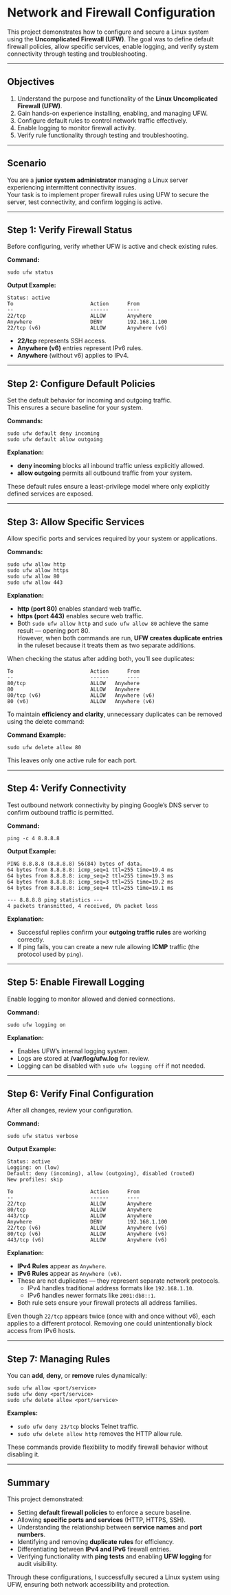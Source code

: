 # **Network and Firewall Configuration**

This project demonstrates how to configure and secure a Linux system using the **Uncomplicated Firewall (UFW)**. The goal was to define default firewall policies, allow specific services, enable logging, and verify system connectivity through testing and troubleshooting.

---

## **Objectives**
1. Understand the purpose and functionality of the **Linux Uncomplicated Firewall (UFW)**.  
2. Gain hands-on experience installing, enabling, and managing UFW.  
3. Configure default rules to control network traffic effectively.  
4. Enable logging to monitor firewall activity.  
5. Verify rule functionality through testing and troubleshooting.

---

## **Scenario**
You are a **junior system administrator** managing a Linux server experiencing intermittent connectivity issues.  
Your task is to implement proper firewall rules using UFW to secure the server, test connectivity, and confirm logging is active.

---

## **Step 1: Verify Firewall Status**

Before configuring, verify whether UFW is active and check existing rules.

**Command:**
```
sudo ufw status
```

**Output Example:**
```
Status: active
To                         Action      From
--                         ------      ----
22/tcp                     ALLOW       Anywhere
Anywhere                   DENY        192.168.1.100
22/tcp (v6)                ALLOW       Anywhere (v6)
```

- **22/tcp** represents SSH access.  
- **Anywhere (v6)** entries represent IPv6 rules.  
- **Anywhere** (without v6) applies to IPv4.

---

## **Step 2: Configure Default Policies**

Set the default behavior for incoming and outgoing traffic.  
This ensures a secure baseline for your system.

**Commands:**
```
sudo ufw default deny incoming
sudo ufw default allow outgoing
```

**Explanation:**
- **deny incoming** blocks all inbound traffic unless explicitly allowed.  
- **allow outgoing** permits all outbound traffic from your system.  

These default rules ensure a least-privilege model where only explicitly defined services are exposed.

---

## **Step 3: Allow Specific Services**

Allow specific ports and services required by your system or applications.

**Commands:**
```
sudo ufw allow http
sudo ufw allow https
sudo ufw allow 80
sudo ufw allow 443
```

**Explanation:**
- **http (port 80)** enables standard web traffic.  
- **https (port 443)** enables secure web traffic.  
- Both `sudo ufw allow http` and `sudo ufw allow 80` achieve the same result — opening port 80.  
  However, when both commands are run, **UFW creates duplicate entries** in the ruleset because it treats them as two separate additions.

When checking the status after adding both, you’ll see duplicates:
```
To                         Action      From
--                         ------      ----
80/tcp                     ALLOW   Anywhere
80                         ALLOW   Anywhere
80/tcp (v6)                ALLOW   Anywhere (v6)
80 (v6)                    ALLOW   Anywhere (v6)
```

To maintain **efficiency and clarity**, unnecessary duplicates can be removed using the delete command:

**Command Example:**
```
sudo ufw delete allow 80
```

This leaves only one active rule for each port.  

---

## **Step 4: Verify Connectivity**

Test outbound network connectivity by pinging Google’s DNS server to confirm outbound traffic is permitted.

**Command:**
```
ping -c 4 8.8.8.8
```

**Output Example:**
```
PING 8.8.8.8 (8.8.8.8) 56(84) bytes of data.
64 bytes from 8.8.8.8: icmp_seq=1 ttl=255 time=19.4 ms
64 bytes from 8.8.8.8: icmp_seq=2 ttl=255 time=19.3 ms
64 bytes from 8.8.8.8: icmp_seq=3 ttl=255 time=19.2 ms
64 bytes from 8.8.8.8: icmp_seq=4 ttl=255 time=19.1 ms

--- 8.8.8.8 ping statistics ---
4 packets transmitted, 4 received, 0% packet loss
```

**Explanation:**
- Successful replies confirm your **outgoing traffic rules** are working correctly.  
- If ping fails, you can create a new rule allowing **ICMP** traffic (the protocol used by `ping`).

---

## **Step 5: Enable Firewall Logging**

Enable logging to monitor allowed and denied connections.

**Command:**
```
sudo ufw logging on
```

**Explanation:**
- Enables UFW’s internal logging system.  
- Logs are stored at **/var/log/ufw.log** for review.  
- Logging can be disabled with `sudo ufw logging off` if not needed.

---

## **Step 6: Verify Final Configuration**

After all changes, review your configuration.

**Command:**
```
sudo ufw status verbose
```

**Output Example:**
```
Status: active
Logging: on (low)
Default: deny (incoming), allow (outgoing), disabled (routed)
New profiles: skip

To                         Action      From
--                         ------      ----
22/tcp                     ALLOW       Anywhere
80/tcp                     ALLOW       Anywhere
443/tcp                    ALLOW       Anywhere
Anywhere                   DENY        192.168.1.100
22/tcp (v6)                ALLOW       Anywhere (v6)
80/tcp (v6)                ALLOW       Anywhere (v6)
443/tcp (v6)               ALLOW       Anywhere (v6)
```

**Explanation:**
- **IPv4 Rules** appear as `Anywhere`.  
- **IPv6 Rules** appear as `Anywhere (v6)`.  
- These are not duplicates — they represent separate network protocols.  
  - IPv4 handles traditional address formats like `192.168.1.10`.  
  - IPv6 handles newer formats like `2001:db8::1`.  
- Both rule sets ensure your firewall protects all address families.

Even though `22/tcp` appears twice (once with and once without v6), each applies to a different protocol. Removing one could unintentionally block access from IPv6 hosts.

---

## **Step 7: Managing Rules**

You can **add**, **deny**, or **remove** rules dynamically:

```
sudo ufw allow <port/service>
sudo ufw deny <port/service>
sudo ufw delete allow <port/service>
```

**Examples:**
- `sudo ufw deny 23/tcp` blocks Telnet traffic.  
- `sudo ufw delete allow http` removes the HTTP allow rule.  

These commands provide flexibility to modify firewall behavior without disabling it.

---

## **Summary**

This project demonstrated:
- Setting **default firewall policies** to enforce a secure baseline.  
- Allowing **specific ports and services** (HTTP, HTTPS, SSH).  
- Understanding the relationship between **service names** and **port numbers**.  
- Identifying and removing **duplicate rules** for efficiency.  
- Differentiating between **IPv4 and IPv6** firewall entries.  
- Verifying functionality with **ping tests** and enabling **UFW logging** for audit visibility.

Through these configurations, I successfully secured a Linux system using UFW, ensuring both network accessibility and protection.
